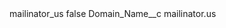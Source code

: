 <?xml version="1.0" encoding="UTF-8"?>
<CustomMetadata xmlns="http://soap.sforce.com/2006/04/metadata" xmlns:xsi="http://www.w3.org/2001/XMLSchema-instance" xmlns:xsd="http://www.w3.org/2001/XMLSchema">
    <label>mailinator_us</label>
    <protected>false</protected>
    <values>
        <field>Domain_Name__c</field>
        <value xsi:type="xsd:string">mailinator.us</value>
    </values>
</CustomMetadata>
